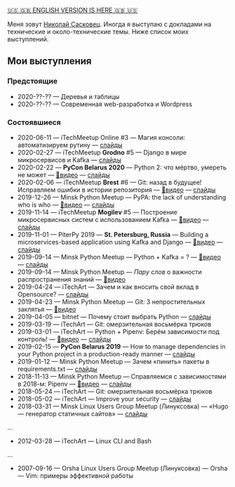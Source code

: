[🇺🇸 🇬🇧 ENGLISH VERSION IS HERE 🇬🇧 🇺🇸]( https://shurph.github.io/talks/en.html)

Меня зовут [Николай Сасковец](https://github.com/shurph). Иногда я выступаю с докладами на технические и около-технические темы. Ниже список моих выступлений.

## Мои выступления


### Предстоящие
- 2020-??-??
  — Деревья и таблицы 
- 2020-??-??
  — Современная web-разработка и Wordpress

### Состоявшиеся
- 2020-06-11
  — iTechMeetup Online #3
  — Магия консоли: автоматизируем рутину
  — [слайды](https://shurph.github.io/talks/cli-tricks/)
- 2020-02-27
  — iTechMeetup **Grodno** #5
  — Django в мире микросервисов и Kafka
  — [слайды](https://shurph.github.io/talks/kafka-grodno)
- 2020-02-22
  — **PyCon Belarus 2020**
  — Python 2: что мёртво, умереть не может
  — [🎥видео](https://www.youtube.com/watch?v=riLf7nECQL0&list=PLpVeA1tdgfCDdciEIzfItkMXhXEUyFewL)
  — [слайды](https://shurph.github.io/talks/python-2-is-dead)
- 2020-02-06
  — iTechMeetup **Brest** #6
  — Git:  назад в будущее! Исправляем ошибки в истории репозитория
  — [🎥видео](https://www.youtube.com/watch?v=5goiwYdmDnU)
  — [слайды](https://shurph.github.io/talks/git-brest)
- 2019-12-26
  — Minsk Python Meetup
  — PyPA: the lack of understanding who is who
  — [🎥видео](https://www.youtube.com/watch?v=EKUUX_6rvx4&list=PLjiAaL1HtGPaMPlrZGCDzUCTsVAyTbHJ4&index=21)
  — [слайды](https://shurph.github.io/talks/python-pypa-joke)
- 2019-11-14
  — iTechMeetup **Mogilev** #5
  — Построение микросервисных систем с использованием Kafka
  — [🎥видео](https://www.youtube.com/watch?v=Q6rAuZ2W404)
  — [слайды](https://shurph.github.io/talks/kafka-mogilev)
- 2019-11-01
  — PiterPy 2019
  — **St. Petersburg, Russia**
  — Building a microservices-based application using Kafka and Django
  — [🎥видео](https://www.youtube.com/watch?v=CeOJlLVy6fw&list=PLQTGSfnaYlCtP2vTORCcXgF38Ky6_pgLp)
  — [слайды](https://shurph.github.io/talks/kafka-piterpy/)
- 2019-09-14
  — Minsk Python Meetup
  — Python + Kafka = ?
  — [🎥видео](https://www.youtube.com/watch?v=4HFAM9u1wKk&list=PLjiAaL1HtGPaMPlrZGCDzUCTsVAyTbHJ4&index=13)
  — [слайды](https://shurph.github.io/talks/python-kafka/)
- 2019-09-14
  — Minsk Python Meetup
  — _Пару слов_ о важности распространения знаний
  — [🎥видео](https://www.youtube.com/watch?v=kfVUE0QY7Jc&list=PLjiAaL1HtGPaMPlrZGCDzUCTsVAyTbHJ4&index=6&t=66)
- 2019-04-24
  — iTechArt
  — Зачем и как вносить свой вклад в Opensource?
  — [слайды](https://shurph.github.io/talks/opensource-taking-part/)
- 2019-04-23
  — Minsk Python Meetup
  — Git: 3 непростительных заклятья
  — [🎥видео](https://www.youtube.com/watch?v=OBrN-gwz8ec&list=PLjiAaL1HtGPaMPlrZGCDzUCTsVAyTbHJ4)
- 2019-04-05
  — bitnet
  — Почему стоит выбрать Python
  — [слайды](https://shurph.github.io/talks/python-choose-it/)
- 2019-03-19
  — iTechArt
  — Git: омерзительная восьмёрка трюков
- 2019-03-01
  — iTechArt
  — Python + Pipenv: Берём зависимости под контроль!
  — [🎥видео](https://www.youtube.com/watch?v=aX9GuAC3_aU)
  — [слайды](https://shurph.github.io/talks/python-dependencies-under-control/)
- 2019-02-15
  — **PyCon Belarus 2019**
  — How to manage dependencies in your Python project  in a production-ready manner
  — [слайды](https://shurph.github.io/talks/python-manage-dependencies/)
- 2019-01-12
  — Minsk Python Meetup
  — Зачем «пинить» пакеты в requirements.txt
  — [слайды](https://shurph.github.io/talks/python-pin-it/)
- 2018-11-13
  — Minsk Python Meetup
  — Справляемся с зависимостями в 2018-м: Pipenv
  — [🎥видео](https://www.youtube.com/watch?v=4lW2iZz7WBc)
  — [слайды](https://shurph.github.io/talks/pipenv/)
- 2018-05-24
  — iTechArt
  — Git: омерзительная восьмёрка трюков
- 2018-05-02
  — iTechArt
  — Improve your security
  — [слайды](https://www.slideshare.net/NikolaySaskovets/improve-your-security-2018)
- 2018-03-31
  — Minsk Linux Users Group Meetup (Линуксовка)
  — «Hugo — генератор статичных сайтов»
  — [слайды](https://www.slideshare.net/NikolaySaskovets/hugo-hugo-static-site-generator)


... 

- 2012-03-28 — iTechArt — Linux CLI and Bash

... 

- 2007-09-16 — Orsha Linux Users Group Meetup (Линуксовка) — Orsha — Vim: примеры эффективной работы

